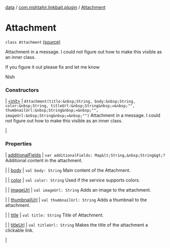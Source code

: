 [data](../../index.md) / [com.nishtahir.linkbait.plugin](../index.md) / [Attachment](.)


# Attachment

`class Attachment` [(source)](https://gitlab.com/nishtahir/linkbait/tree/master/linkbait-plugin-api/src/main/kotlin//com/nishtahir/linkbait/plugin/Attachment.kt#L13)

Attachment in a message.
I could not figure out how to make this
visible as an inner class.


If you figure it out please fix and let me know


Nish






### Constructors


| [&lt;init&gt;](-init-.md) | `Attachment(title:&nbsp;String, body:&nbsp;String, color:&nbsp;String, titleUrl:&nbsp;String&nbsp;=&nbsp;"", thumbnailUrl:&nbsp;String&nbsp;=&nbsp;"", imageUrl:&nbsp;String&nbsp;=&nbsp;"")`
Attachment in a message.
I could not figure out how to make this
visible as an inner class.

 |


### Properties


| [additionalFields](additional-fields.md) | `var additionalFields: Map&lt;String,&nbsp;String&gt;?`
Additional content in the attachment.

 |
| [body](body.md) | `val body: String`
Main content of the Attachment.

 |
| [color](color.md) | `val color: String`
Used if the service supports colors.

 |
| [imageUrl](image-url.md) | `val imageUrl: String`
Adds an image to the attachment.

 |
| [thumbnailUrl](thumbnail-url.md) | `val thumbnailUrl: String`
Adds a thumbnail to the attachment.

 |
| [title](title.md) | `val title: String`
Title of Attachment.

 |
| [titleUrl](title-url.md) | `val titleUrl: String`
Makes the title of the attachment a clickable link.

 |

